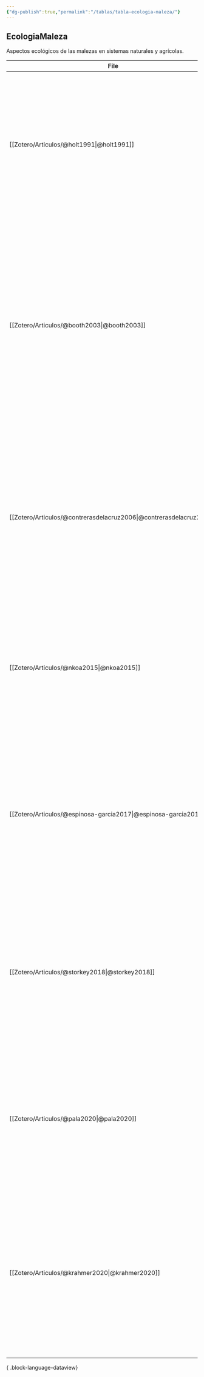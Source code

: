 ```yaml
---
{"dg-publish":true,"permalink":"/tablas/tabla-ecologia-maleza/"}
---
```



## EcologiaMaleza
Aspectos ecológicos de las malezas en sistemas naturales y agrícolas.

| File                                                                   | Autor                                                                              | año  | Referencia                                                                                                                                                                                                                | Notas                                                                                                                                                                                                                                                                                                                                                                                                       |
| ---------------------------------------------------------------------- | ---------------------------------------------------------------------------------- | ---- | ------------------------------------------------------------------------------------------------------------------------------------------------------------------------------------------------------------------------- | ----------------------------------------------------------------------------------------------------------------------------------------------------------------------------------------------------------------------------------------------------------------------------------------------------------------------------------------------------------------------------------------------------------- |
| [[Zotero/Articulos/@holt1991\|@holt1991]]                           | [[Zotero/Autores/Holt, Jodie S.\|Holt, Jodie S.]]                               | 1991 | Holt JS (1991). Applications of Physiological Ecology to Weed Science. Weed Science **39**, 521–528.                                                                                                                      | Holt explora las aplicaciones de la ecología fisiológica en la ciencia de malezas. El artículo destaca cómo la comprensión de los procesos fisiológicos y ecológicos de las malezas puede informar estrategias de manejo más efectivas y sostenibles ([Holt, 1991](zotero://select/library/items/RHW9XKMA)).                                                                                                |
| [[Zotero/Articulos/@booth2003\|@booth2003]]                         | [[Zotero/Autores/Booth, Barbara D.\|Booth, Barbara D.]]                         | 2003 | Booth BD, Murphy SD & Swanton CJ (2003). _Weed ecology in natural and agricultural systems_. CABI Pub, Wallingford, Oxon, UK; Cambridge, MA.                                                                              | Este libro proporciona una visión integral de la ecología de las malezas en sistemas naturales y agrícolas. Cubre aspectos clave como la biología de las malezas, las interacciones ecológicas y las implicaciones para el manejo de malezas, ofreciendo una base sólida para investigaciones y prácticas en el manejo ecológico de malezas ([Booth et al., 2003](zotero://select/library/items/JQWLGXF5)). |
| [[Zotero/Articulos/@contrerasdelacruz2006\|@contrerasdelacruz2006]] | [[Zotero/Autores/Contreras de la Cruz, Enrique\|Contreras de la Cruz, Enrique]] | 2006 | Contreras de la Cruz E (2006). _Descripción de las principales malas hierbas en el sur de Sonora_. Instituto Nacional de Investigaciones Forestales, Agrícolas y Pecuarias.                                               | El artículo proporciona descripciones detalladas de las principales malezas en el sur de Sonora. Incluye características morfológicas, ciclos de vida y estrategias de manejo para cada especie, sirviendo como una guía esencial para agricultores y técnicos en la región ([Contreras de la Cruz, 2006](zotero://select/library/items/K34CLH68)).                                                         |
| [[Zotero/Articulos/@nkoa2015\|@nkoa2015]]                           | [[Zotero/Autores/Nkoa, Roger\|Nkoa, Roger]]                                     | 2015 | Nkoa R, Owen MDK & Swanton CJ (2015). Weed Abundance, Distribution, Diversity, and Community Analyses. Weed Science **63**, 64–90.                                                                                        | Este artículo analiza la abundancia, distribución, diversidad y comunidades de malezas, proporcionando una comprensión integral de la ecología de las malezas y sus implicaciones para el manejo agrícola ([Nkoa et al., 2015](zotero://select/library/items/CK4QSIQV)).                                                                                                                                    |
| [[Zotero/Articulos/@espinosa-garcia2017\|@espinosa-garcia2017]]     | [[Zotero/Autores/Espinosa-García, Francisco J.\|Espinosa-García, Francisco J.]] | 2017 | Espinosa-García FJ, Villaseñor JL, Espinosa-García FJ & Villaseñor JL (2017). Biodiversity, distribution, ecology and management of non-native weeds in Mexico a review. Revista mexicana de biodiversidad **88**, 76–96. | El artículo revisa la biodiversidad, distribución, ecología y manejo de malezas no nativas en México, proporcionando una visión integral sobre las especies invasoras y estrategias efectivas de control y manejo ([Espinosa-García et al., 2017](zotero://select/library/items/3UKEFBJF)).                                                                                                                 |
| [[Zotero/Articulos/@storkey2018\|@storkey2018]]                     | [[Zotero/Autores/Storkey, J.\|Storkey, J.]]                                     | 2018 | Storkey J & Neve P (2018). What good is weed diversity? Weed Research **58**, 239–243.                                                                                                                                    | Este artículo discute los beneficios de la diversidad de malezas en los ecosistemas agrícolas. Se argumenta que la diversidad de malezas puede contribuir a la salud del suelo y la biodiversidad, ofreciendo ventajas ecológicas a largo plazo ([Storkey y Neve, 2018](zotero://select/library/items/5UQ46N4T)).                                                                                           |
| [[Zotero/Articulos/@pala2020\|@pala2020]]                           | [[Zotero/Autores/Pala, irat\|Pala, irat]]                                       | 2020 | Pala irat, Erman M, Cig F & Dilmen H (2020). A Study on Weed Flora and Importance Value Index of Weeds in Wheat Crop. International Journal of Scientific and Technological Research.                                     | Este estudio investigó la flora de malezas y el índice de valor de importancia de malezas en cultivos de trigo. Los resultados proporcionaron información valiosa para la gestión de malezas en cultivos de trigo ([Pala et al., 2020](zotero://select/library/items/IHUU8XY6))                                                                                                                             |
| [[Zotero/Articulos/@krahmer2020\|@krahmer2020]]                     | [[Zotero/Autores/Krähmer, Hansjörg\|Krähmer, Hansjörg]]                         | 2020 | Krähmer H, Andreasen C, Economou-Antonaka G _et al._ (2020). Weed surveys and weed mapping in Europe State of the art and future tasks. Crop Protection **129**, 105010.                                                  | Este artículo revisa el estado del arte y las futuras tareas en el mapeo y encuestas de malezas en Europa. Se discuten diversas metodologías y tecnologías, proporcionando una visión comprensiva de los desafíos y oportunidades en el manejo de malezas ([Krähmer et al., 2020](zotero://select/library/items/RJC5SGRX)).                                                                                 |

{ .block-language-dataview}
